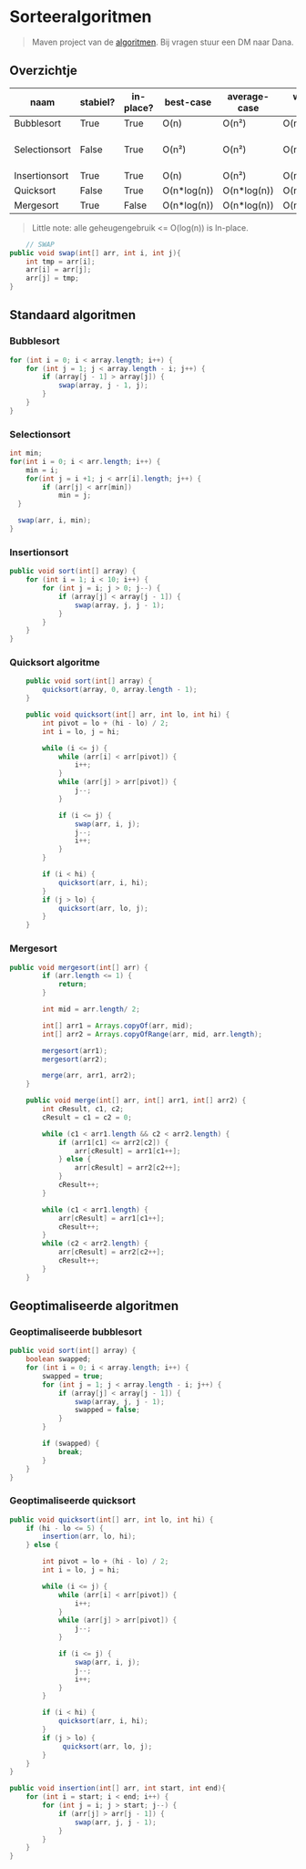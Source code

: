 # Sorteeralgoritmen

> Maven project van de [algoritmen](Algoritmen.zip).
> Bij vragen stuur een DM naar Dana.

## Overzichtje

| naam          | stabiel? | in-place? | best-case    | average-case | worst-case   | geheugengebruik | efficiënt?                     | complexiteit constant? |
| ------------- | -------- | --------- | ------------ | ------------ | ------------ | --------------- | ------------------------------ | ---------------------- |
| Bubblesort    | True     | True      | O(n)         | O(n²)        | O(n²)        | O(1)            | False                          | False                  |
| Selectionsort | False    | True      | O(n²)        | O(n²)        | O(n²)        | O(1)            | Beter dan bubblesort alleszins | True                   |
| Insertionsort | True     | True      | O(n)         | O(n²)        | O(n²)        | O(1)            | True                           | False                  |
| Quicksort     | False    | True      | O(n\*log(n)) | O(n\*log(n)) | O(n²)        | O(log(n))       | True                           | False                  |
| Mergesort     | True     | False     | O(n\*log(n)) | O(n\*log(n)) | O(n\*log(n)) | O(n)            | True                           | True                   |

> Little note: alle geheugengebruik <= O(log(n)) is In-place.

```java
    // SWAP
public void swap(int[] arr, int i, int j){
    int tmp = arr[i];
    arr[i] = arr[j];
    arr[j] = tmp;
}
```

## Standaard algoritmen

### Bubblesort

```java
for (int i = 0; i < array.length; i++) {
    for (int j = 1; j < array.length - i; j++) {
        if (array[j - 1] > array[j]) {
            swap(array, j - 1, j);
        }
    }
}
```

### Selectionsort

```java
int min;
for(int i = 0; i < arr.length; i++) {
    min = i;
    for(int j = i +1; j < arr[i].length; j++) {
        if (arr[j] < arr[min])
            min = j;
  }

  swap(arr, i, min);
}
```

### Insertionsort

```java
public void sort(int[] array) {
    for (int i = 1; i < 10; i++) {
        for (int j = i; j > 0; j--) {
            if (array[j] < array[j - 1]) {
                swap(array, j, j - 1);
            }
        }
    }
}
```

### Quicksort algoritme

```java
    public void sort(int[] array) {
        quicksort(array, 0, array.length - 1);
    }

    public void quicksort(int[] arr, int lo, int hi) {
        int pivot = lo + (hi - lo) / 2;
        int i = lo, j = hi;

        while (i <= j) {
            while (arr[i] < arr[pivot]) {
                i++;
            }
            while (arr[j] > arr[pivot]) {
                j--;
            }

            if (i <= j) {
                swap(arr, i, j);
                j--;
                i++;
            }
        }

        if (i < hi) {
            quicksort(arr, i, hi);
        }
        if (j > lo) {
            quicksort(arr, lo, j);
        }
    }
```

### Mergesort

```java
public void mergesort(int[] arr) {
        if (arr.length <= 1) {
            return;
        }

        int mid = arr.length/ 2;

        int[] arr1 = Arrays.copyOf(arr, mid);
        int[] arr2 = Arrays.copyOfRange(arr, mid, arr.length);

        mergesort(arr1);
        mergesort(arr2);

        merge(arr, arr1, arr2);
    }

    public void merge(int[] arr, int[] arr1, int[] arr2) {
        int cResult, c1, c2;
        cResult = c1 = c2 = 0;

        while (c1 < arr1.length && c2 < arr2.length) {
            if (arr1[c1] <= arr2[c2]) {
                arr[cResult] = arr1[c1++];
            } else {
                arr[cResult] = arr2[c2++];
            }
            cResult++;
        }

        while (c1 < arr1.length) {
            arr[cResult] = arr1[c1++];
            cResult++;
        }
        while (c2 < arr2.length) {
            arr[cResult] = arr2[c2++];
            cResult++;
        }
    }
```

## Geoptimaliseerde algoritmen

### Geoptimaliseerde bubblesort

```java
public void sort(int[] array) {
    boolean swapped;
    for (int i = 0; i < array.length; i++) {
        swapped = true;
        for (int j = 1; j < array.length - i; j++) {
            if (array[j] < array[j - 1]) {
                swap(array, j, j - 1);
                swapped = false;
            }
        }

        if (swapped) {
            break;
        }
    }
}
```

### Geoptimaliseerde quicksort

```java
public void quicksort(int[] arr, int lo, int hi) {
    if (hi - lo <= 5) {
        insertion(arr, lo, hi);
    } else {

        int pivot = lo + (hi - lo) / 2;
        int i = lo, j = hi;

        while (i <= j) {
            while (arr[i] < arr[pivot]) {
                i++;
            }
            while (arr[j] > arr[pivot]) {
                j--;
            }

            if (i <= j) {
                swap(arr, i, j);
                j--;
                i++;
            }
        }

        if (i < hi) {
            quicksort(arr, i, hi);
        }
        if (j > lo) {
             quicksort(arr, lo, j);
        }
    }
}

public void insertion(int[] arr, int start, int end){
    for (int i = start; i < end; i++) {
        for (int j = i; j > start; j--) {
            if (arr[j] > arr[j - 1]) {
                swap(arr, j, j - 1);
            }
        }
    }
}
```
